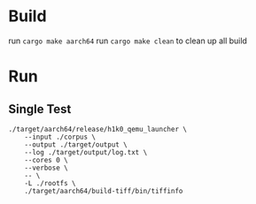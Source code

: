 # Build
run `cargo make aarch64`
run `cargo make clean` to clean up all build


# Run
## Single Test
```
./target/aarch64/release/h1k0_qemu_launcher \
    --input ./corpus \
    --output ./target/output \
    --log ./target/output/log.txt \
    --cores 0 \
    --verbose \
    -- \
    -L ./rootfs \
    ./target/aarch64/build-tiff/bin/tiffinfo
```